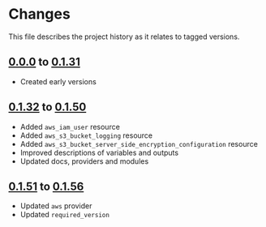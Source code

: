 # Changes
This file describes the project history as it relates to tagged versions.

## [0.0.0](.) to [0.1.31](.)
- Created early versions

## [0.1.32](.) to [0.1.50](.)
- Added `aws_iam_user` resource
- Added `aws_s3_bucket_logging` resource
- Added `aws_s3_bucket_server_side_encryption_configuration` resource
- Improved descriptions of variables and outputs
- Updated docs, providers and modules

## [0.1.51](.) to [0.1.56](.)
- Updated `aws` provider
- Updated `required_version`
